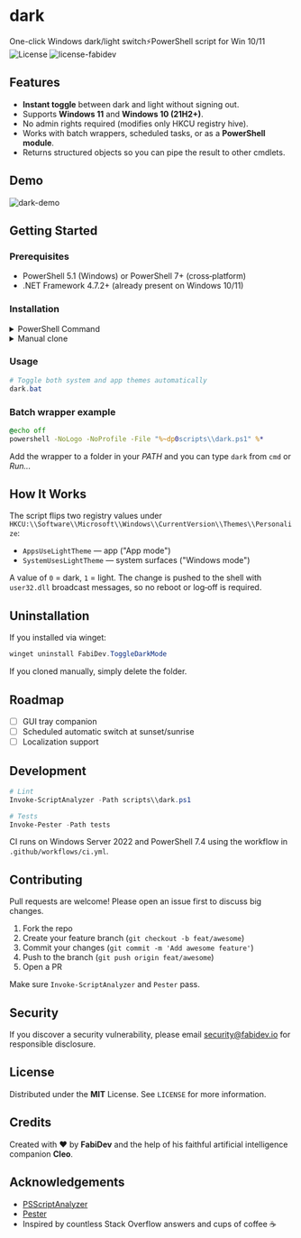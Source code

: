 # dark
One-click Windows dark/light switch⚡️PowerShell script for Win 10/11
![License](https://img.shields.io/badge/license-MIT-blue) ![license-fabidev](docs/fabidevlicense.svg)

## Features

* **Instant toggle** between dark and light without signing out.
* Supports **Windows 11** and **Windows 10 (21H2+)**.
* No admin rights required (modifies only HKCU registry hive).
* Works with batch wrappers, scheduled tasks, or as a **PowerShell module**.
* Returns structured objects so you can pipe the result to other cmdlets.

## Demo

![dark-demo](docs/demo.gif)

## Getting Started

### Prerequisites

* PowerShell 5.1 (Windows) or PowerShell 7+ (cross‑platform)
* .NET Framework 4.7.2+ (already present on Windows 10/11)

### Installation

</details>

<details>
<summary>PowerShell Command</summary>

```powershell
git clone https://github.com/fabianserna/dark.git
cd script
mkdir C:\utl\
[Environment]::SetEnvironmentVariable('Path', "$env:Path;C:\utl", 'User')
Get-ItemProperty -Path HKCU:\Environment -Name Path
Copy-Item -Path "dark.bat" -Destination "C:\utl\"
Copy-Item -Path "dark.ps1" -Destination "C:\utl\"
```

</details>

<details>
<summary>Manual clone</summary>

English 
You can create a separate folder where you can store your bat files or executables that you want to access quickly. In my case, do the following:

1. Create a folder in c:/utl/
2. Enter it in your PC's path. I won't explain this here because it's very easy.
3. Paste the files found in the script, both dark.bat and dark.ps1
4. Run it from Win + R or run "dark"

Español 
puedes crear una carpeta propia donde tengas tus bat o ejecutables a los que quieras acceder rapidamente para mi caso realice lo siguiente:

1. Crea una carpeta en c:/utl/
2. Ingresala en el path de tu pc, aqui no te lo explico porque es muy facil.
3. pega los archivos que se encuentran en script tanto el dark.bat como el dark.ps1
4. ejecuta desde win + r o ejecutar "dark"

```powershell
Install-Module ToggleDarkMode -Scope CurrentUser
```

</details>

### Usage

```powershell
# Toggle both system and app themes automatically
dark.bat
```



### Batch wrapper example

```bat
@echo off
powershell -NoLogo -NoProfile -File "%~dp0scripts\\dark.ps1" %*
```

Add the wrapper to a folder in your *PATH* and you can type `dark` from `cmd` or *Run...*

## How It Works

The script flips two registry values under `HKCU:\\Software\\Microsoft\\Windows\\CurrentVersion\\Themes\\Personalize`:

* `AppsUseLightTheme` — app ("App mode")
* `SystemUsesLightTheme` — system surfaces ("Windows mode")

A value of `0` = dark, `1` = light. The change is pushed to the shell with `user32.dll` broadcast messages, so no reboot or log‑off is required.

## Uninstallation

If you installed via winget:

```powershell
winget uninstall FabiDev.ToggleDarkMode
```

If you cloned manually, simply delete the folder.

## Roadmap

* [ ] GUI tray companion
* [ ] Scheduled automatic switch at sunset/sunrise
* [ ] Localization support

## Development

```powershell
# Lint
Invoke-ScriptAnalyzer -Path scripts\\dark.ps1

# Tests
Invoke-Pester -Path tests
```

CI runs on Windows Server 2022 and PowerShell 7.4 using the workflow in `.github/workflows/ci.yml`.

## Contributing

Pull requests are welcome! Please open an issue first to discuss big changes.

1. Fork the repo
2. Create your feature branch (`git checkout -b feat/awesome`)
3. Commit your changes (`git commit -m 'Add awesome feature'`)
4. Push to the branch (`git push origin feat/awesome`)
5. Open a PR

Make sure `Invoke-ScriptAnalyzer` and `Pester` pass.

## Security

If you discover a security vulnerability, please email [security@fabidev.io](mailto:security@fabidev.io) for responsible disclosure.

## License

Distributed under the **MIT** License. See `LICENSE` for more information.

## Credits

Created with ❤️ by **FabiDev** and the help of his faithful artificial intelligence companion **Cleo**.

## Acknowledgements

* [PSScriptAnalyzer](https://github.com/PowerShell/PSScriptAnalyzer)
* [Pester](https://github.com/pester/Pester)
* Inspired by countless Stack Overflow answers and cups of coffee ☕
